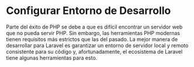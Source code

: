 # Configurar Entorno de Desarrollo

Parte del éxito de PHP se debe a que es difícil encontrar un servidor web que no pueda servir PHP. Sin embargo, las herramientas PHP modernas tienen requisitos más estrictos que las del pasado. La mejor manera de desarrollar para Laravel es garantizar un entorno de servidor local y remoto consistente para su código y, afortunadamente, el ecosistema de Laravel tiene algunas herramientas para esto.